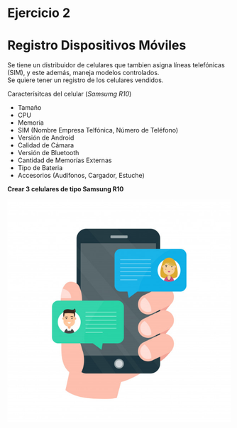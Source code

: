 # Ejercicio 2
# Registro Dispositivos Móviles

Se tiene un distribuidor de celulares que tambien asigna líneas telefónicas (SIM), y este además, maneja modelos controlados. </br>
Se quiere tener un registro de los celulares vendidos.

Caracterísitcas del celular (*Samsumg R10*)
- Tamaño
- CPU
- Memoria
- SIM (Nombre Empresa Telfónica, Número de Teléfono)
- Versión de Android
- Calidad de Cámara
- Versión de Bluetooth
- Cantidad de Memorías Externas
- Tipo de Bateria
- Accesorios (Audífonos, Cargador, Estuche)

**Crear 3 celulares de tipo Samsung R10**</br>

![Money Exchange](https://github.com/AleS900/prueba/blob/master/assets/hombre-persona-chateando-celular-mujer_92289-409.jpg)
